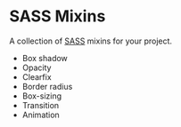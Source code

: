 SASS Mixins
===========

A collection of [SASS](http://sass-lang.com/ "SASS") mixins for your project.

* Box shadow
* Opacity
* Clearfix
* Border radius
* Box-sizing
* Transition
* Animation
